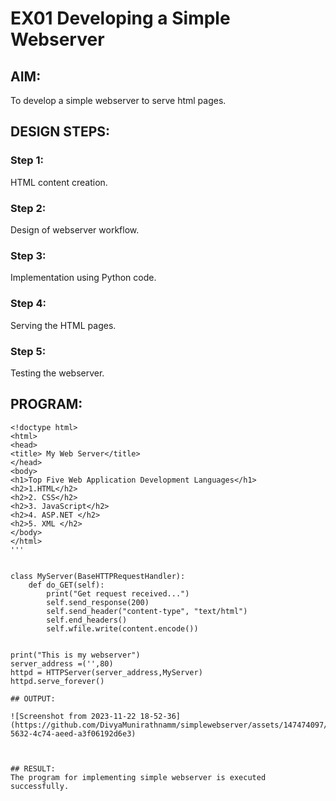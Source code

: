 # EX01 Developing a Simple Webserver

## AIM:
To develop a simple webserver to serve html pages.

## DESIGN STEPS:
### Step 1: 
HTML content creation.

### Step 2:
Design of webserver workflow.

### Step 3:
Implementation using Python code.

### Step 4:
Serving the HTML pages.

### Step 5:
Testing the webserver.

## PROGRAM:
```
<!doctype html>
<html>
<head>
<title> My Web Server</title>
</head>
<body>
<h1>Top Five Web Application Development Languages</h1>
<h2>1.HTML</h2>
<h2>2. CSS</h2>
<h2>3. JavaScript</h2>
<h2>4. ASP.NET </h2>
<h2>5. XML </h2>
</body>
</html>
'''


class MyServer(BaseHTTPRequestHandler):
    def do_GET(self):
        print("Get request received...")
        self.send_response(200) 
        self.send_header("content-type", "text/html")       
        self.end_headers()
        self.wfile.write(content.encode())


print("This is my webserver") 
server_address =('',80)
httpd = HTTPServer(server_address,MyServer)
httpd.serve_forever()

## OUTPUT:

![Screenshot from 2023-11-22 18-52-36](https://github.com/DivyaMunirathnamm/simplewebserver/assets/147474097/90cd01f5-5632-4c74-aeed-a3f06192d6e3)



## RESULT:
The program for implementing simple webserver is executed successfully.
